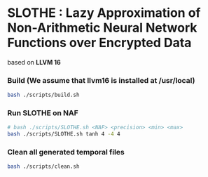 SLOTHE : Lazy Approximation of Non-Arithmetic Neural Network Functions over Encrypted Data
=========

based on **LLVM 16**

### Build (We assume that llvm16 is installed at /usr/local)
```bash
bash ./scripts/build.sh
```

### Run SLOTHE on NAF
```bash
# bash ./scripts/SLOTHE.sh <NAF> <precision> <min> <max> 
bash ./scripts/SLOTHE.sh tanh 4 -4 4 
```

### Clean all generated temporal files
```bash
bash ./scripts/clean.sh
```
